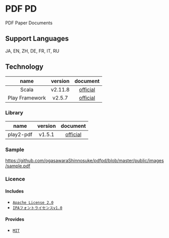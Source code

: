 # PDF PD
PDF Paper Documents

## Support Languages
JA, EN, ZH, DE, FR, IT, RU

## Technology
|name|version|document|
|:--:|:--:|:--:|
|Scala|v2.11.8|[official](http://www.scala-lang.org/download/)
|Play Framework|v2.5.7|[official](https://www.playframework.com/download)

### Library
|name|version|document|
|:--:|:--:|:--:|
|play2-pdf|v1.5.1|[official](https://github.com/innoveit/play2-pdf)

### Sample
https://github.com/ogasawaraShinnosuke/pdfpd/blob/master/public/images/sample.pdf

### Licence
#### Includes 
* [`Apache License 2.0`](https://www.apache.org/licenses/LICENSE-2.0)
* [`IPAフォントライセンスv1.0`](http://ipafont.ipa.go.jp/ipa_font_license_v1-html#jp)

#### Provides
* [`MIT`](https://github.com/ogasawaraShinnosuke/pdfpd/blob/master/LICENSE)

